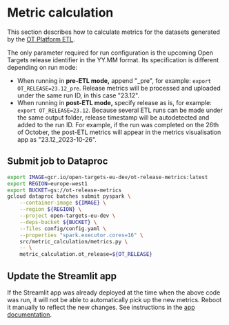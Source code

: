 # Metric calculation
This section describes how to calculate metrics for the datasets generated by the [OT Platform ETL](https://github.com/opentargets/platform-etl-backend).

The only parameter required for run configuration is the upcoming Open Targets release identifier in the YY.MM format. Its specification is different depending on run mode:
* When running in **pre-ETL mode,** append "_pre", for example: `export OT_RELEASE=23.12_pre`. Release metrics will be processed and uploaded under the same run ID, in this case "23.12".
* When running in **post-ETL mode,** specify release as is, for example: `export OT_RELEASE=23.12`. Because several ETL runs can be made under the same output folder, release timestamp will be autodetected and added to the run ID. For example, if the run was completed on the 26th of October, the post-ETL metrics will appear in the metrics visualisation app as "23.12_2023-10-26".

## Submit job to Dataproc
```bash
export IMAGE=gcr.io/open-targets-eu-dev/ot-release-metrics:latest
export REGION=europe-west1
export BUCKET=gs://ot-release-metrics
gcloud dataproc batches submit pyspark \
    --container-image ${IMAGE} \
    --region ${REGION} \
    --project open-targets-eu-dev \
    --deps-bucket ${BUCKET} \
    --files config/config.yaml \
    --properties "spark.executor.cores=16" \
    src/metric_calculation/metrics.py \
    -- \
    metric_calculation.ot_release=${OT_RELEASE}
```

## Update the Streamlit app
If the Streamlit app was already deployed at the time when the above code was run, it will not be able to automatically pick up the new metrics. Reboot it manually to reflect the new changes. See instructions in the [app documentation](metric-visualisation.md#rebooting-the-app).

